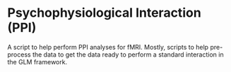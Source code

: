 # Psychophysiological Interaction (PPI)

A script to help perform PPI analyses for fMRI. Mostly, scripts to help pre-process the data to get the data ready to perform a standard interaction in the GLM framework.
